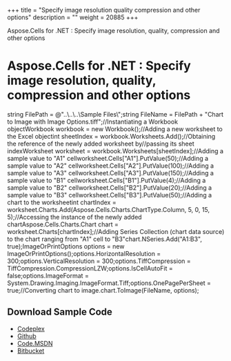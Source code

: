 +++
title = "Specify image resolution quality compression and other options" 
description = "" 
weight = 20885 
+++

Aspose.Cells for .NET : Specify image resolution, quality, compression and other options  

# Aspose.Cells for .NET : Specify image resolution, quality, compression and other options


string FilePath = @"..\\..\\..\\Sample Files\\";string FileName = FilePath + "Chart to Image with Image Options.tiff";//Instantiating a Workbook objectWorkbook workbook = new Workbook();//Adding a new worksheet to the Excel objectint sheetIndex = workbook.Worksheets.Add();//Obtaining the reference of the newly added worksheet by//passing its sheet indexWorksheet worksheet = workbook.Worksheets\[sheetIndex\];//Adding a sample value to "A1" cellworksheet.Cells\["A1"\].PutValue(50);//Adding a sample value to "A2" cellworksheet.Cells\["A2"\].PutValue(100);//Adding a sample value to "A3" cellworksheet.Cells\["A3"\].PutValue(150);//Adding a sample value to "B1" cellworksheet.Cells\["B1"\].PutValue(4);//Adding a sample value to "B2" cellworksheet.Cells\["B2"\].PutValue(20);//Adding a sample value to "B3" cellworksheet.Cells\["B3"\].PutValue(50);//Adding a chart to the worksheetint chartIndex = worksheet.Charts.Add(Aspose.Cells.Charts.ChartType.Column, 5, 0, 15, 5);//Accessing the instance of the newly added chartAspose.Cells.Charts.Chart chart = worksheet.Charts\[chartIndex\];//Adding Series Collection (chart data source) to the chart ranging from "A1" cell to "B3"chart.NSeries.Add("A1:B3", true);ImageOrPrintOptions options = new ImageOrPrintOptions();options.HorizontalResolution = 300;options.VerticalResolution = 300;options.TiffCompression = TiffCompression.CompressionLZW;options.IsCellAutoFit = false;options.ImageFormat = System.Drawing.Imaging.ImageFormat.Tiff;options.OnePagePerSheet = true;//Converting chart to image.chart.ToImage(FileName, options);

## Download Sample Code

*   [Codeplex](https://asposecellsopenxml.codeplex.com/releases/view/619160)
*   [Github](https://github.com/aspose-cells/Aspose.Cells-for-.NET/releases/tag/MissingFeaturesOpenXMLExcelv1.1)
*   [Code.MSDN](https://code.msdn.microsoft.com/AsposeCells-Features-8fba7c3c)
*   [Bitbucket](https://bitbucket.org/asposemarketplace/aspose-for-openxml/downloads/Chart%20to%20Image%20with%20Image%20Options%20%28Aspose.Cells%29.zip)

